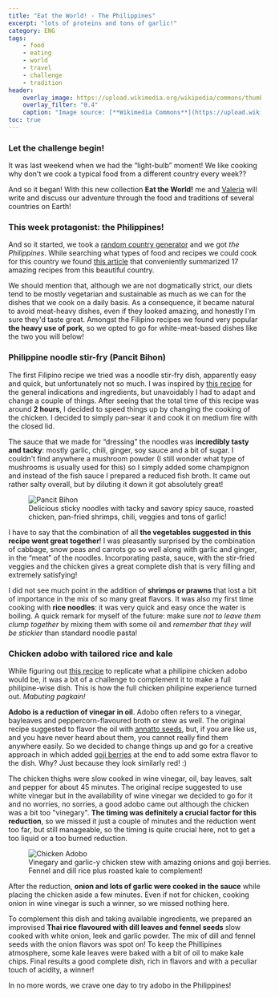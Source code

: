 ```yaml
---
title: "Eat the World! - The Philippines"
excerpt: "lots of proteins and tons of garlic!"
category: ENG
tags:
    - food
    - eating
    - world
    - travel
    - challenge
    - tradition
header:
    overlay_image: https://upload.wikimedia.org/wikipedia/commons/thumb/9/99/Flag_of_the_Philippines.svg/1200px-Flag_of_the_Philippines.svg.png
    overlay_filter: "0.4"
    caption: "Image source: [**Wikimedia Commons**](https://upload.wikimedia.org/wikipedia/commons/thumb/9/99/Flag_of_the_Philippines.svg/1200px-Flag_of_the_Philippines.svg.png)"
toc: true
---
```

### Let the challenge begin!
It was last weekend when we had the “light-bulb” moment! We like cooking why don't we cook a typical food from a different country every week??

And so it began! With this new collection **Eat the World!** me and <a href="https://vfonsecad.github.io/dynamistics/">Valeria</a> will write and discuss our adventure through the food and traditions of several countries on Earth!

### This week protagonist: the Philippines!
And so it started, we took a <a href="https://random.country/?">random country generator</a> and we got _the Philippines_. While searching what types of food and recipes we could cook for this country we found <a href="https://www.saveur.com/best-filipino-recipes/">this article</a> that conveniently summarized 17 amazing recipes from this beautiful country.

We should mention that, although we are not dogmatically strict, our diets tend to be mostly vegetarian and sustainable as much as we can for the dishes that we cook on a daily basis. As a consequence, it became natural to avoid meat-heavy dishes, even if they looked amazing, and honestly I'm sure they'd taste great. Amongst the Filipino recipes we found very popular **the heavy use of pork**, so we opted to go for white-meat-based dishes like the two you will below!

### Philippine noodle stir-fry (Pancit Bihon)
The first Filipino recipe we tried was a noodle stir-fry dish, apparently easy and quick, but unfortunately not so much. I was inspired by <a href="https://www.saveur.com/philippine-noodle-stir-fry-pancit-bihon-recipe/">this recipe</a> for the general indications and ingredients, but unavoidably I had to adapt and change a couple of things. After seeing that the total time of this recipe was around **2 hours**, I decided to speed things up by changing the cooking of the chicken. I decided to simply pan-sear it and cook it on medium fire with the closed lid.

The sauce that we made for “dressing” the noodles was **incredibly tasty and tacky**: mostly garlic, chili, ginger, soy sauce and a bit of sugar. I couldn't find anywhere a mushroom powder (I still wonder what type of mushrooms is usually used for this) so I simply added some champignon and instead of the fish sauce I prepared a reduced fish broth. It came out rather salty overall, but by diluting it down it got absolutely great!

<figure style="width: 500px" class="align-center">
        <img src="{{ site.url }}{{ site.baseurl }}/assets/images/eat_the_world/philippines_1.jpg" alt="Pancit Bihon">
        <figcaption>Delicious sticky noodles with tacky and savory spicy sauce, roasted chicken, pan-fried shrimps, chili, veggies and tons of garlic!</figcaption>
</figure>

I have to say that the combination of all **the vegetables suggested in this recipe went great together**! I was pleasantly surprised by the combination of cabbage, snow peas and carrots go so well along with garlic and ginger, in the “meat” of the noodles. Incorporating pasta, sauce, with the stir-fried veggies and the chicken gives a great complete dish that is very filling and extremely satisfying!

I did not see much point in the addition of **shrimps or prawns** that lost a bit of importance in the mix of so many great flavors. It was also my first time cooking with **rice noodles**: it was very quick and easy once the water is boiling. A quick remark for myself of the future: make sure _not to leave them clump together_ by mixing them with some oil and _remember that they will be stickier_ than standard noodle pasta!

### Chicken adobo with tailored rice and kale
While figuring out <a href="https://www.saveur.com/filipino-chicken-adobo-liver-recipe/">this recipe</a> to replicate what a philipine chicken adobo would be, it was a bit of a challenge to complement it to make a full philipine-wise dish. This is how the full chicken philipine experience turned out. _Mabuting pagkain!_

**Adobo is a reduction of vinegar in oil**. Adobo often refers to a vinegar, bayleaves and peppercorn-flavoured broth or stew as well. The original recipe suggested to flavor the oil with <a href="https://en.wikipedia.org/wiki/Annatto">annatto seeds</a>, but, if you are like us, and you have never heard about them, you cannot really find them anywhere easily. So we decided to change things up and go for a creative approach in which added <a href="https://en.wikipedia.org/wiki/Goji">goji berries</a> at the end to add some extra flavor to the dish. Why? Just because they look similarly red! :)

The chicken thighs were slow cooked in wine vinegar, oil, bay leaves, salt and pepper for about 45 minutes. The original recipe suggested to use white vinegar but in the availability of wine vinegar we decided to go for it and no worries, no sorries, a good adobo came out although the chicken was a bit too "vinegary".  **The timing was definitely a crucial factor for this reduction**, so we missed it just a couple of minutes and the reduction went too far, but still manageable, so the timing is quite crucial here, not to get a too liquid or a too burned reduction. 

<figure style="width: 500px" class="align-center">
        <img src="{{ site.url }}{{ site.baseurl }}/assets/images/eat_the_world/philippines_2.jpg" alt="Chicken Adobo">
        <figcaption>Vinegary and garlic-y chicken stew with amazing onions and goji berries. Fennel and dill rice plus roasted kale to complement!</figcaption>
</figure>

After the reduction, **onion and lots of garlic were cooked in the sauce** while placing the chicken aside a few minutes. Even if not for chicken, cooking onion in wine vinegar is such a winner, so we missed nothing here. 

To complement this dish and taking available ingredients, we prepared an improvised **Thai rice flavoured with dill leaves and fennel seeds** slow cooked with white onion, leek and garlic powder. The mix of dill and fennel seeds with the onion flavors was spot on! To keep the Phillipines atmosphere, some kale leaves were baked with a bit of oil to make kale chips. Final results a good complete dish, rich in flavors and with a peculiar touch of acidity, a winner!

In no more words, we crave one day to try adobo in the Philippines!